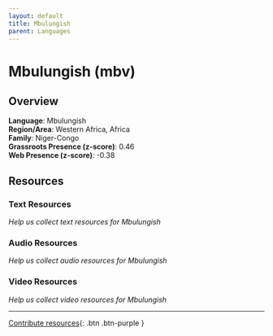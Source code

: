 ```yaml
---
layout: default
title: Mbulungish
parent: Languages
---
```


# Mbulungish (mbv)

## Overview

**Language**: Mbulungish  
**Region/Area**: Western Africa, Africa  
**Family**: Niger-Congo  
**Grassroots Presence (z-score)**: 0.46  
**Web Presence (z-score)**: -0.38  

## Resources

### Text Resources
*Help us collect text resources for Mbulungish*

### Audio Resources
*Help us collect audio resources for Mbulungish*

### Video Resources
*Help us collect video resources for Mbulungish*

---

[Contribute resources](https://forms.office.com/e/1SfLJx3u1r){: .btn .btn-purple }
